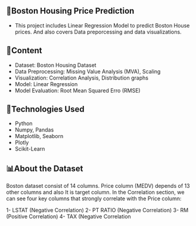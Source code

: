 ## 🏡Boston Housing Price Prediction
- This project includes Linear Regression Model to predict Boston House prices. And also covers Data preporcessing and data visualizations.

## 📂Content
- Dataset: Boston Housing Dataset
- Data Preprocessing: Missing Value Analysis (MVA), Scaling
- Visualization: Correlation Analysis, Distribution graphs
- Model: Linear Regression
- Model Evaluation: Root Mean Squared Erro (RMSE)

## 📌Technologies Used
- Python
- Numpy, Pandas
- Matplotlib, Seaborn
- Plotly
- Scikit-Learn

## 📊About the Dataset
Boston dataset consist of 14 columns. Price column (MEDV) depends of 13 other columns and also It is target column. In the Correlation section, we can see four key columns that strongly correlate with the Price column:

1- LSTAT (Negative Correlation) 
2- PT RATIO (Negative Correlation) 
3- RM (Positive Correlation) 
4- TAX (Negative Correlation
